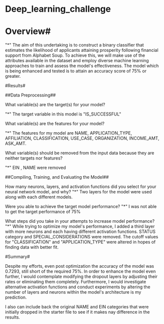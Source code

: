 # Deep_learning_challenge


# Overview# 

"*" The aim of this undertaking is to construct a binary classifier that estimates the likelihood of applicants attaining prosperity following financial support from Alphabet Soup. To achieve this, we will make use of the attributes available in the dataset and employ diverse machine learning approaches to train and assess the model's effectiveness. The model which is being enhanced and tested is to attain an accuracy score of 75% or greater. 


#Results#

##Data Preprocessing##

What variable(s) are the target(s) for your model?

"*" The target variable in this model is "IS_SUCCESSFUL"

What variable(s) are the features for your model?

"*" The features for my model are NAME, APPLICATION_TYPE, AFFILIATION, CLASSIFICATION, USE_CASE, ORGANIZATION, INCOME_AMT, ASK_AMT.

What variable(s) should be removed from the input data because they are neither targets nor features?

"*" EIN , NAME were removed



##Compiling, Training, and Evaluating the Model##

How many neurons, layers, and activation functions did you select for your neural network model, and why?
"*" Two layers for the model were used along with each different models. 

Were you able to achieve the target model performance?
"*" I was not able to get the target performance of 75%

What steps did you take in your attempts to increase model performance?
"*" While trying to optimize my model's performance, I added a third layer with more neurons and each having different activation functions. STATUS category and SPECIAL_CONSIDERATIONS were removed. The cutoff values for  "CLASSIFICATION" and "APPLICATION_TYPE" were altered in hopes of finding data with better fit. 

#Summary#

Despite my efforts, even post optimization the accuracy of the model was 0.7293, still short of the required 75%. 
In order to enhance the model even further, I would contemplate modifying the dropout layers by adjusting their rates or eliminating them completely. Furthermore, I would investigate alternative activation functions and conduct experiments by altering the number of layers and neurons within the model's architecture is my prediction.

I also can include back the original NAME and EIN categories that were initially dropped in the starter file to see if it makes nay difference in the results. 
